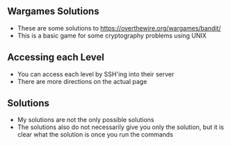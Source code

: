## Wargames Solutions 
- These are some solutions to https://overthewire.org/wargames/bandit/ 
- This is a basic game for some cryptography problems using UNIX 
## Accessing each Level 
- You can access each level by SSH'ing into their server 
- There are more directions on the actual page 
## Solutions 
- My solutions are not the only possible solutions 
- The solutions also do not necessarily give you only the solution, but it is clear what the solution is once you run the commands 
